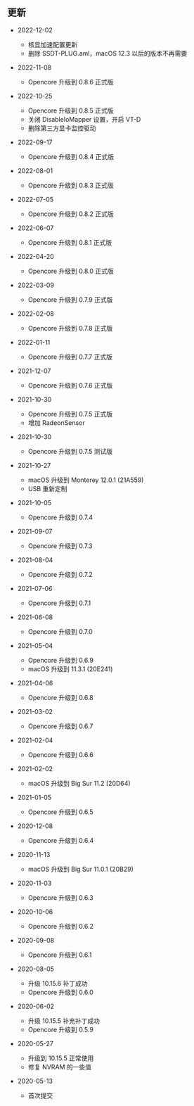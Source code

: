 ## 更新
- 2022-12-02
  - 核显加速配置更新
  - 删除 SSDT-PLUG.aml，macOS 12.3 以后的版本不再需要

- 2022-11-08
  - Opencore 升级到 0.8.6 正式版
  
- 2022-10-25
  - Opencore 升级到 0.8.5 正式版
  - 关闭 DisableIoMapper 设置，开启 VT-D
  - 删除第三方显卡监控驱动
  
- 2022-09-17
  - Opencore 升级到 0.8.4 正式版
  
- 2022-08-01
  - Opencore 升级到 0.8.3 正式版
  
- 2022-07-05
  - Opencore 升级到 0.8.2 正式版
  
- 2022-06-07
  - Opencore 升级到 0.8.1 正式版
  
- 2022-04-20
  - Opencore 升级到 0.8.0 正式版
  
- 2022-03-09
  - Opencore 升级到 0.7.9 正式版
  
- 2022-02-08
  - Opencore 升级到 0.7.8 正式版
  
- 2022-01-11
  - Opencore 升级到 0.7.7 正式版
  
- 2021-12-07
  - Opencore 升级到 0.7.6 正式版
  
- 2021-10-30
  - Opencore 升级到 0.7.5 正式版
  - 增加 RadeonSensor

- 2021-10-30
  - Opencore 升级到 0.7.5 测试版

- 2021-10-27
  - macOS 升级到 Monterey 12.0.1 (21A559)
  - USB 重新定制

- 2021-10-05
  - Opencore 升级到 0.7.4

- 2021-09-07
  - Opencore 升级到 0.7.3

- 2021-08-04
  - Opencore 升级到 0.7.2

- 2021-07-06
  - Opencore 升级到 0.7.1

- 2021-06-08
  - Opencore 升级到 0.7.0
  
- 2021-05-04
  - Opencore 升级到 0.6.9
  - macOS 升级到 11.3.1 (20E241)

- 2021-04-06
  - Opencore 升级到 0.6.8

- 2021-03-02
  - Opencore 升级到 0.6.7

- 2021-02-04
  - Opencore 升级到 0.6.6

- 2021-02-02
  - macOS 升级到 Big Sur 11.2 (20D64)

- 2021-01-05
  - Opencore 升级到 0.6.5

- 2020-12-08
  - Opencore 升级到 0.6.4

- 2020-11-13
  - macOS 升级到 Big Sur 11.0.1 (20B29)

- 2020-11-03
  - Opencore 升级到 0.6.3

- 2020-10-06
  - Opencore 升级到 0.6.2

- 2020-09-08
  - Opencore 升级到 0.6.1

- 2020-08-05
  - 升级 10.15.6 补丁成功
  - Opencore 升级到 0.6.0

- 2020-06-02
  - 升级 10.15.5 补充补丁成功
  - Opencore 升级到 0.5.9

- 2020-05-27
  - 升级到 10.15.5 正常使用
  - 修复 NVRAM 的一些值
  
- 2020-05-13
  - 首次提交

